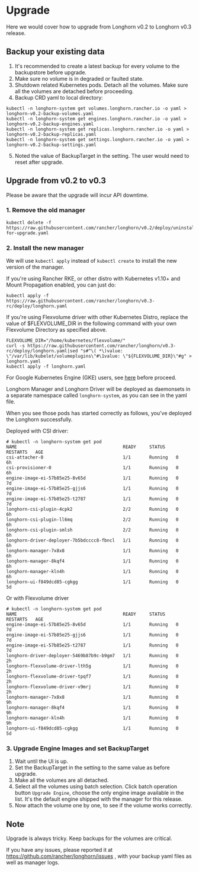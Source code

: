 # Upgrade

Here we would cover how to upgrade from Longhorn v0.2 to Longhorn v0.3 release.

## Backup your existing data
1. It's recommended to create a latest backup for every volume to the backupstore before upgrade.
2. Make sure no volume is in degraded or faulted state.
3. Shutdown related Kubernetes pods. Detach all the volumes. Make sure all the volumes are detached before proceeding.
4. Backup CRD yaml to local directory:
```
kubectl -n longhorn-system get volumes.longhorn.rancher.io -o yaml > longhorn-v0.2-backup-volumes.yaml
kubectl -n longhorn-system get engines.longhorn.rancher.io -o yaml > longhorn-v0.2-backup-engines.yaml
kubectl -n longhorn-system get replicas.longhorn.rancher.io -o yaml > longhorn-v0.2-backup-replicas.yaml
kubectl -n longhorn-system get settings.longhorn.rancher.io -o yaml > longhorn-v0.2-backup-settings.yaml
```
5. Noted the value of BackupTarget in the setting. The user would need to reset after upgrade.

## Upgrade from v0.2 to v0.3

Please be aware that the upgrade will incur API downtime.

### 1. Remove the old manager
```
kubectl delete -f https://raw.githubusercontent.com/rancher/longhorn/v0.2/deploy/uninstall-for-upgrade.yaml
```

### 2. Install the new manager

We will use `kubectl apply` instead of `kubectl create` to install the new version of the manager.

If you're using Rancher RKE, or other distro with Kubernetes v1.10+ and Mount Propagation enabled, you can just do:
```
kubectl apply -f https://raw.githubusercontent.com/rancher/longhorn/v0.3-rc/deploy/longhorn.yaml
```
If you're using Flexvolume driver with other Kubernetes Distro, replace the value of $FLEXVOLUME_DIR in the following command with your own Flexvolume Directory as specified above.
```
FLEXVOLUME_DIR="/home/kubernetes/flexvolume/"
curl -s https://raw.githubusercontent.com/rancher/longhorn/v0.3-rc/deploy/longhorn.yaml|sed "s#^\( *\)value: \"/var/lib/kubelet/volumeplugins\"#\1value: \"${FLEXVOLUME_DIR}\"#g" > longhorn.yaml
kubectl apply -f longhorn.yaml
```

For Google Kubernetes Engine (GKE) users, see  [here](../gke.md)  before proceed.

Longhorn Manager and Longhorn Driver will be deployed as daemonsets in a separate namespace called `longhorn-system`, as you can see in the yaml file.

When you see those pods has started correctly as follows, you've deployed the Longhorn successfully.

Deployed with CSI driver:
```
# kubectl -n longhorn-system get pod
NAME                                        READY     STATUS    RESTARTS   AGE
csi-attacher-0                              1/1       Running   0          6h
csi-provisioner-0                           1/1       Running   0          6h
engine-image-ei-57b85e25-8v65d              1/1       Running   0          7d
engine-image-ei-57b85e25-gjjs6              1/1       Running   0          7d
engine-image-ei-57b85e25-t2787              1/1       Running   0          7d
longhorn-csi-plugin-4cpk2                   2/2       Running   0          6h
longhorn-csi-plugin-ll6mq                   2/2       Running   0          6h
longhorn-csi-plugin-smlsh                   2/2       Running   0          6h
longhorn-driver-deployer-7b5bdcccc8-fbncl   1/1       Running   0          6h
longhorn-manager-7x8x8                      1/1       Running   0          6h
longhorn-manager-8kqf4                      1/1       Running   0          6h
longhorn-manager-kln4h                      1/1       Running   0          6h
longhorn-ui-f849dcd85-cgkgg                 1/1       Running   0          5d
```
Or with Flexvolume driver
```
# kubectl -n longhorn-system get pod
NAME                                        READY     STATUS    RESTARTS   AGE
engine-image-ei-57b85e25-8v65d              1/1       Running   0          7d
engine-image-ei-57b85e25-gjjs6              1/1       Running   0          7d
engine-image-ei-57b85e25-t2787              1/1       Running   0          7d
longhorn-driver-deployer-5469b87b9c-b9gm7   1/1       Running   0          2h
longhorn-flexvolume-driver-lth5g            1/1       Running   0          2h
longhorn-flexvolume-driver-tpqf7            1/1       Running   0          2h
longhorn-flexvolume-driver-v9mrj            1/1       Running   0          2h
longhorn-manager-7x8x8                      1/1       Running   0          9h
longhorn-manager-8kqf4                      1/1       Running   0          9h
longhorn-manager-kln4h                      1/1       Running   0          9h
longhorn-ui-f849dcd85-cgkgg                 1/1       Running   0          5d
```

### 3. Upgrade Engine Images and set BackupTarget

1. Wait until the UI is up.
2. Set the BackupTarget in the setting to the same value as before upgrade.
3. Make all the volumes are all detached.
4. Select all the volumes using batch selection. Click batch operation button
   `Upgrade Engine`, choose the only engine image available in the list. It's
   the default engine shipped with the manager for this release.
5. Now attach the volume one by one, to see if the volume works correctly.

## Note

Upgrade is always tricky. Keep backups for the volumes are critical.

If you have any issues, please reported it at
https://github.com/rancher/longhorn/issues , with your backup yaml files as well
as manager logs.

